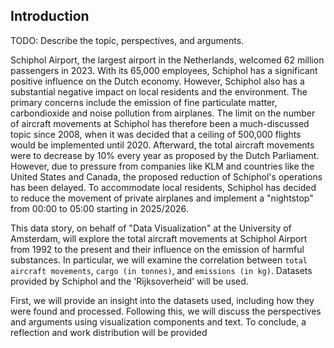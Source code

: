 ## Introduction

TODO: Describe the topic, perspectives, and arguments.

Schiphol Airport, the largest airport in the Netherlands, welcomed 62 million passengers in 2023. With its 65,000 employees, Schiphol has a significant positive influence on the Dutch economy. However, Schiphol also has a substantial negative impact on local residents and the environment. The primary concerns include the emission of fine particulate matter, carbondioxide and noise pollution from airplanes. The limit on the number of aircraft movements at Schiphol has therefore been a much-discussed topic since 2008, when it was decided that a ceiling of 500,000 flights would be implemented until 2020. Afterward, the total aircraft movements were to decrease by 10% every year as proposed by the Dutch Parliament. However, due to pressure from companies like KLM and countries like the United States and Canada, the proposed reduction of Schiphol's operations has been delayed. To accommodate local residents, Schiphol has decided to reduce the movement of private airplanes and implement a "nightstop" from 00:00 to 05:00 starting in 2025/2026.

This data story, on behalf of "Data Visualization" at the University of Amsterdam, will explore the total aircraft movements at Schiphol Airport from 1992 to the present and their influence on the emission of harmful substances. In particular, we will examine the correlation between `total aircraft movements`, `cargo (in tonnes)`, and `emissions (in kg)`. Datasets provided by Schiphol and the 'Rijksoverheid' will be used.

First, we will provide an insight into the datasets used, including how they were found and processed. Following this, we will discuss the perspectives and arguments using visualization components and text. To conclude, a reflection and work distribution will be provided
